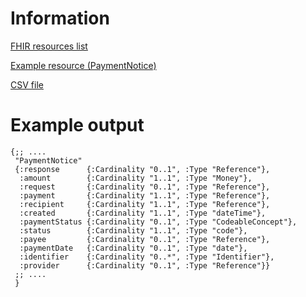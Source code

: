 # Information

[FHIR resources list](https://www.hl7.org/fhir/resourcelist.html)

[Example resource (PaymentNotice)](https://www.hl7.org/fhir/paymentnotice.html)

[CSV file](https://github.com/Panthevm/homework/blob/main/timpi/html_parsing/output.csv)

# Example output

``` edn
{;; ....
 "PaymentNotice"
 {:response      {:Cardinality "0..1", :Type "Reference"},
  :amount        {:Cardinality "1..1", :Type "Money"},
  :request       {:Cardinality "0..1", :Type "Reference"},
  :payment       {:Cardinality "1..1", :Type "Reference"},
  :recipient     {:Cardinality "1..1", :Type "Reference"},
  :created       {:Cardinality "1..1", :Type "dateTime"},
  :paymentStatus {:Cardinality "0..1", :Type "CodeableConcept"},
  :status        {:Cardinality "1..1", :Type "code"},
  :payee         {:Cardinality "0..1", :Type "Reference"},
  :paymentDate   {:Cardinality "0..1", :Type "date"},
  :identifier    {:Cardinality "0..*", :Type "Identifier"},
  :provider      {:Cardinality "0..1", :Type "Reference"}}
 ;; ....
 }
```
